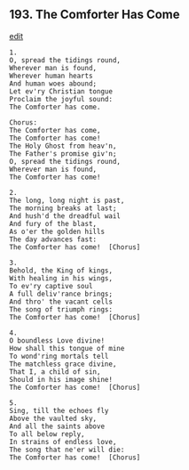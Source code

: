 
## 193.  The Comforter Has Come
[edit](https://docs.google.com/document/d/1HA5qoiy7F7T4rLS%2DXdNhniP0%2Do%2Dtokm_/edit?mode=html)



    1.
    O, spread the tidings round,
    Wherever man is found,
    Wherever human hearts 
    And human woes abound;
    Let ev'ry Christian tongue
    Proclaim the joyful sound:
    The Comforter has come.

    Chorus:  
    The Comforter has come,
    The Comforter has come!
    The Holy Ghost from heav'n,
    The Father's promise giv'n;
    O, spread the tidings round,
    Wherever man is found,
    The Comforter has come!

    2.
    The long, long night is past,
    The morning breaks at last;
    And hush'd the dreadful wail
    And fury of the blast,
    As o'er the golden hills
    The day advances fast:
    The Comforter has come!  [Chorus]

    3.
    Behold, the King of kings,
    With healing in his wings,
    To ev'ry captive soul
    A full deliv'rance brings;
    And thro' the vacant cells
    The song of triumph rings:
    The Comforter has come!  [Chorus]

    4.
    O boundless Love divine!
    How shall this tongue of mine
    To wond'ring mortals tell
    The matchless grace divine,
    That I, a child of sin,
    Should in his image shine!  
    The Comforter has come!  [Chorus]

    5.
    Sing, till the echoes fly
    Above the vaulted sky,
    And all the saints above
    To all below reply,
    In strains of endless love,
    The song that ne'er will die:
    The Comforter has come!  [Chorus]
